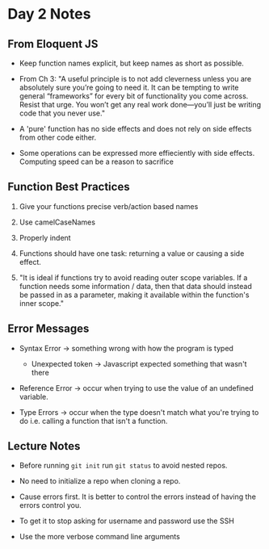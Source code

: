 # Day 2 Notes

## From Eloquent JS

* Keep function names explicit, but keep names as short as possible.

* From Ch 3: "A useful principle is to not add cleverness unless you are absolutely sure you’re going to need it. It can be tempting to write general “frameworks” for every bit of functionality you come across. Resist that urge. You won’t get any real work done—you’ll just be writing code that you never use."

* A 'pure' function has no side effects and does not rely on side effects from other code either.

* Some operations can be expressed more effieciently with side effects. Computing speed can be a reason to sacrifice

## Function Best Practices 

1. Give your functions precise verb/action based names

2. Use camelCaseNames

3. Properly indent

4. Functions should have one task: returning a value or causing a side effect.

5. "It is ideal if functions try to avoid reading outer scope variables. If a function needs some information / data, then that data should instead be passed in as a parameter, making it available within the function's inner scope."

## Error Messages

* Syntax Error -> something wrong with how the program is typed
  * Unexpected token -> Javascript expected something that wasn't there

* Reference Error -> occur when trying to use the value of an undefined variable.

* Type Errors -> occur when the type doesn't match what you're trying to do i.e. calling a function that isn't a function.

## Lecture Notes

* Before running `git init` run `git status` to avoid nested repos.

* No need to initialize a repo when cloning a repo.

* Cause errors first. It is better to control the errors instead of having the errors control you.

* To get it to stop asking for username and password use the SSH

* Use the more verbose command line arguments